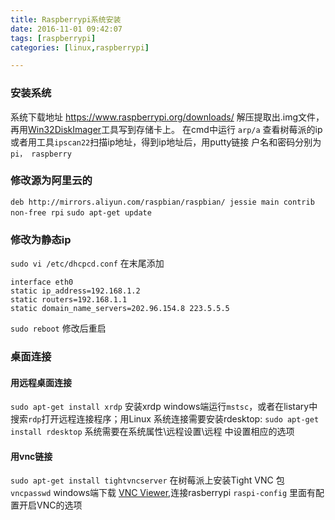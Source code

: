 ```yaml
---
title: Raspberrypi系统安装
date: 2016-11-01 09:42:07
tags: [raspberrypi]
categories: [linux,raspberrypi]

---
```


### 安装系统
系统下载地址 https://www.raspberrypi.org/downloads/
解压提取出.img文件，再用[Win32DiskImager](https://sourceforge.net/projects/win32diskimager/)工具写到存储卡上。
在cmd中运行 `arp/a` 查看树莓派的ip 或者用工具`ipscan22`扫描ip地址，得到ip地址后，用putty链接 户名和密码分别为 `pi， raspberry`
<!-- more -->
### 修改源为阿里云的
`deb http://mirrors.aliyun.com/raspbian/raspbian/ jessie main contrib non-free rpi`
`sudo apt-get update`

### 修改为静态ip
`sudo vi /etc/dhcpcd.conf` 在末尾添加
```
interface eth0
static ip_address=192.168.1.2
static routers=192.168.1.1
static domain_name_servers=202.96.154.8 223.5.5.5
```
`sudo reboot` 修改后重启

### 桌面连接
#### 用远程桌面连接
`sudo apt-get install xrdp` 安装xrdp
windows端运行`mstsc`，或者在listary中搜索`rdp`打开远程连接程序；用Linux 系统连接需要安装rdesktop: `sudo apt-get install rdesktop`
系统需要在系统属性\远程设置\远程 中设置相应的选项
#### 用vnc链接
`sudo apt-get install tightvncserver` 在树莓派上安装Tight VNC 包
`vncpasswd`
windows端下载 [VNC Viewer](https://www.realvnc.com/download/vnc/),连接rasberrypi
`raspi-config` 里面有配置开启VNC的选项
